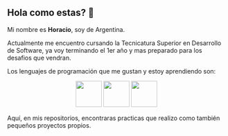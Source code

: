 ## Hola como estas? 👋

Mi nombre es <b>Horacio</b>, soy de Argentina.  

Actualmente me encuentro cursando la Tecnicatura Superior en Desarrollo de Software, ya voy terminando el 1er año y mas preparado para los desafios que vendran.

Los lenguajes de programación que me gustan y estoy aprendiendo son:

<center><img src="https://upload.wikimedia.org/wikipedia/commons/thumb/0/0a/Python.svg/768px-Python.svg.png" style="height:60px">  <img src="https://upload.wikimedia.org/wikipedia/commons/thumb/9/99/Unofficial_JavaScript_logo_2.svg/480px-Unofficial_JavaScript_logo_2.svg.png" style="height:60px">  <img src="https://w7.pngwing.com/pngs/609/443/png-transparent-django-original-logo-icon.png" style="height:60px"></center>

Aquí, en mis repositorios, encontraras practicas que realizo como también pequeños proyectos propios.
